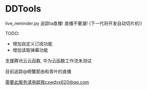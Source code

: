 # DDTools

live_reminder.py 追踪ta直播! 直播不要漏! (下一代将开发自动切片机!)

TODO:
 + 增加自定义订阅功能
 + 增加读取弹幕功能

支援腾讯云云函数, 华为云函数工作流未测试

目前追踪@螃蟹那由和青叶的直播

需要此服务请电邮我cxwdyx620@qq.com
